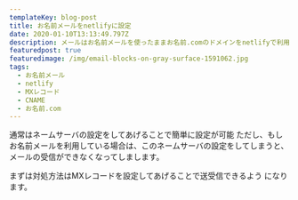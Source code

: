 ```yaml
---
templateKey: blog-post
title: お名前メールをnetlifyに設定
date: 2020-01-10T13:13:49.797Z
description: メールはお名前メールを使ったままお名前.comのドメインをnetlifyで利用できるよう設定しました。
featuredpost: true
featuredimage: /img/email-blocks-on-gray-surface-1591062.jpg
tags:
  - お名前メール
  - netlify
  - MXレコード
  - CNAME
  - お名前.com
---
```

通常はネームサーバの設定をしてあげることで簡単に設定が可能
ただし、もしお名前メールを利用している場合は、このネームサーバの設定をしてしまうと、メールの受信ができなくなってしまします。

まずは対処方法はMXレコードを設定してあげることで送受信できるよう
になります。

